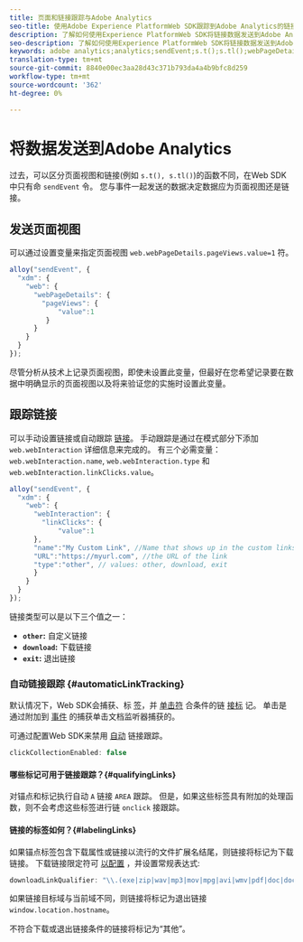 ```yaml
---
title: 页面和链接跟踪与Adobe Analytics
seo-title: 使用Adobe Experience PlatformWeb SDK跟踪到Adobe Analytics的链接
description: 了解如何使用Experience PlatformWeb SDK将链接数据发送到Adobe Analytics
seo-description: 了解如何使用Experience PlatformWeb SDK将链接数据发送到Adobe Analytics
keywords: adobe analytics;analytics;sendEvent;s.t();s.tl();webPageDetails;pageViews;webInteraction;web Interaction;page views;link tracking;links;track links;clickCollection;click collection;
translation-type: tm+mt
source-git-commit: 8840e00ec3aa28d43c371b793da4a4b9bfc8d259
workflow-type: tm+mt
source-wordcount: '362'
ht-degree: 0%

---
```



# 将数据发送到Adobe Analytics

过去，可以区分页面视图和链接(例如 `s.t(), s.tl()`)的函数不同，在Web SDK中只有命 `sendEvent` 令。 您与事件一起发送的数据决定数据应为页面视图还是链接。

## 发送页面视图

可以通过设置变量来指定页面视图 `web.webPageDetails.pageViews.value=1` 符。

```javascript
alloy("sendEvent", {
  "xdm": {
    "web": {
      "webPageDetails": {
        "pageViews": {
            "value":1
         }
      }
    }
  }
});
```

尽管分析从技术上记录页面视图，即使未设置此变量，但最好在您希望记录要在数据中明确显示的页面视图以及将来验证您的实施时设置此变量。

## 跟踪链接

可以手动设置链接或自动跟踪 [链接](#automaticLinkTracking)。 手动跟踪是通过在模式部分下添加 `web.webInteraction` 详细信息来完成的。 有三个必需变量： `web.webInteraction.name`, `web.webInteraction.type` 和 `web.webInteraction.linkClicks.value`。

```javascript
alloy("sendEvent", {
  "xdm": {
    "web": {
      "webInteraction": {
        "linkClicks": {
            "value":1
      },
      "name":"My Custom Link", //Name that shows up in the custom links report
      "URL":"https://myurl.com", //the URL of the link
      "type":"other", // values: other, download, exit
      }
    }
  }
});
```

链接类型可以是以下三个值之一：

* **`other`:** 自定义链接
* **`download`:** 下载链接
* **`exit`:** 退出链接

### 自动链接跟踪 {#automaticLinkTracking}

默认情况下，Web SDK会捕获、标 [签](#labelingLinks)，并 [单击符](https://github.com/adobe/xdm/blob/master/docs/reference/context/webinteraction.schema.md) 合条件的链 [接标](#qualifyingLinks) 记。 单击是通过附加到 [事件](https://www.w3.org/TR/uievents/#capture-phase) 的捕获单击文档监听器捕获的。

可通过配置Web SDK来禁用 [自动](../../fundamentals/configuring-the-sdk.md#clickCollectionEnabled) 链接跟踪。

```javascript
clickCollectionEnabled: false
```

#### 哪些标记可用于链接跟踪？{#qualifyingLinks}

对锚点和标记执行自动 `A` 链接 `AREA` 跟踪。 但是，如果这些标签具有附加的处理函数，则不会考虑这些标签进行链 `onclick` 接跟踪。

#### 链接的标签如何？{#labelingLinks}

如果锚点标签包含下载属性或链接以流行的文件扩展名结尾，则链接将标记为下载链接。 下载链接限定符可 [以配置](../../fundamentals/configuring-the-sdk.md) ，并设置常规表达式:

```javascript
downloadLinkQualifier: "\\.(exe|zip|wav|mp3|mov|mpg|avi|wmv|pdf|doc|docx|xls|xlsx|ppt|pptx)$"
```

如果链接目标域与当前域不同，则链接将标记为退出链接 `window.location.hostname`。

不符合下载或退出链接条件的链接将标记为“其他”。
